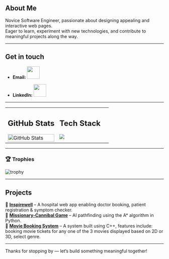 ## About Me  
Novice Software Engineer, passionate about designing appealing and interactive web pages.  
Eager to learn, experiment with new technologies, and contribute to meaningful projects along the way.

---

##  Get in touch
 - **Email:** <a href="mailto:aryaprabhu28@gmail.com">
    <img src="https://img.icons8.com/color/48/000000/gmail--v1.png" width="40"/>
  </a>           
  
 - **LinkedIn:** <a href="https://www.linkedin.com/in/arya-prabhu/">
    <img src="https://cdn-icons-png.flaticon.com/512/174/174857.png" width="40" height="40">
  </a>


---

<table>
  <tr>
    <td valign="top" width="50%">
    
      
   ##  GitHub Stats  
   <img src="https://github-readme-stats.vercel.app/api?username=Arya2809&show_icons=true&theme=radical" alt="GitHub Stats" width="100%"/>
    
   </td>
    <td valign="top" width="50%">
      
   ##  Tech Stack  
   <img src="https://skillicons.dev/icons?i=python,html,css,tailwind,typescript,cpp,js,nextjs,daisyui" />
    
   </td>
  </tr>
</table>

---

### 🏆 Trophies  
![trophy](https://github-profile-trophy.vercel.app/?username=Arya2809&theme=darkhub&row=2&column=4&title=Commits,Repositories,Stars,Followers,Experience)


---

##  Projects 
🔹 **[Inspirewell](https://github.com/Arya2809/Inspirewell)** – A hospital web app enabling doctor booking, patient registration & symptom checker.   
🔹 **[Missionary-Cannibal Game](https://github.com/Arya2809/missionary-cannibal-game)** – AI pathfinding using the A* algorithm in Python.  
🔹 **[Movie Booking System](https://github.com/Arya2809/Movie-Booking-System)** – A system built using C++, features include: booking movie tickets for any one of the 3 movies displayed based on 2D or 3D, select genre.

---



Thanks for stopping by — let’s build something meaningful together!  
